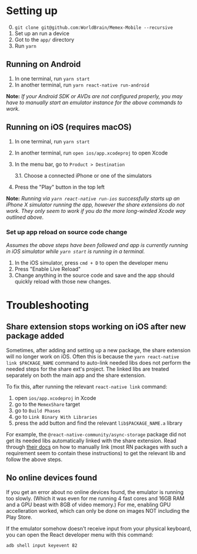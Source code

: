# Setting up

0. `git clone git@github.com:WorldBrain/Memex-Mobile --recursive`
1. Set up an run a device
1. Got to the `app/` directory
1. Run `yarn`

## Running on Android

1. In one terminal, run `yarn start`
2. In another terminal, run `yarn react-native run-android`

**Note:**
_If your Android SDK or AVDs are not configured properly, you may have to manually start an emulator instance for the above commands to work._

## Running on iOS (requires macOS)

1. In one terminal, run `yarn start`
2. In another terminal, run `open ios/app.xcodeproj` to open Xcode
3. In the menu bar, go to `Product > Destination`

   3.1. Choose a connected iPhone or one of the simulators

4. Press the "Play" button in the top left

**Note:**
_Running via `yarn react-native run-ios` successfully starts up an iPhone X simulator running the app, however the share extensions do not work. They only seem to work if you do the more long-winded Xcode way outlined above._

### Set up app reload on source code change

_Assumes the above steps have been followed and app is currently running in iOS simulator while `yarn start` is running in a terminal._

1. In the iOS simulator, press `cmd + D` to open the developer menu
2. Press "Enable Live Reload"
3. Change anything in the source code and save and the app should quickly reload with those new changes.

# Troubleshooting

## Share extension stops working on iOS after new package added

Sometimes, after adding and setting up a new package, the share extension will no longer work on iOS.
Often this is because the `yarn react-native link $PACKAGE_NAME` command to auto-link needed libs
does not perform the needed steps for the share ext's project. The linked libs are treated separately
on both the main app and the share extension.

To fix this, after running the relevant `react-native link` command:

1. open `ios/app.xcodeproj` in Xcode
2. go to the `MemexShare` target
3. go to `Build Phases`
4. go to `Link Binary With Libraries`
5. press the add button and find the relevant `lib$PACKAGE_NAME.a` library

For example, the `@react-native-community/async-storage` package did not get its needed libs automatically
linked with the share extension. Read through [their docs](https://github.com/react-native-community/async-storage/blob/LEGACY/docs/Linking.md#ios) on how to manually link (most RN packages with
such a requirement seem to contain these instructions) to get the relevant lib and follow the above steps.

## No online devices found

If you get an error about no online devices found, the emulator is running too slowly. (Which it was even for me running 4 fast cores and 16GB RAM and a GPU beast with 8GB of video memory.) For me, enabling GPU accelleration worked, which can only be done on images NOT including the Play Store.

If the emulator somehow doesn't receive input from your physical keyboard, you can open the React developer menu with this command:

```
adb shell input keyevent 82
```
